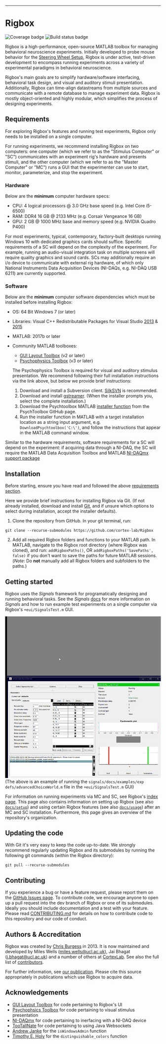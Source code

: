 ----------
# Rigbox
![Coverage badge](https://img.shields.io/endpoint.svg?url=https%3A%2F%2Fsilent-zebra-36.tunnel.datahub.at%2Fcoverage%2Frigbox%2Fmaster)
![Build status badge](https://img.shields.io/endpoint.svg?url=https%3A%2F%2Fsilent-zebra-36.tunnel.datahub.at%2Fstatus%2Frigbox%2Fmaster)

Rigbox is a high-performance, open-source MATLAB toolbox for managing behavioral neuroscience experiments. Initially developed to probe mouse behavior for the [Steering Wheel Setup](https://www.ucl.ac.uk/cortexlab/tools/wheel), Rigbox is under active, test-driven development to encompass running experiments across a variety of experimental paradigms in behavioral neuroscience.

Rigbox's main goals are to simplify hardware/software interfacing, behavioral task design, and visual and auditory stimuli presentation. Additionally, Rigbox can time-align datastreams from multiple sources and communicate with a remote database to manage experiment data. Rigbox is mostly object-oriented and highly modular, which simplifies the process of designing experiments.

## Requirements

For exploring Rigbox's features and running test experiments, Rigbox only needs to be installed on a single computer.

For running experiments, we recommend installing Rigbox on two computers: one computer (which we refer to as the "Stimulus Computer" or "SC") communicates with an experiment rig's hardware and presents stimuli, and the other computer (which we refer to as the "Master Computer" or "MC") runs a GUI that the experimenter can use to start, monitor, parameterize, and stop the experiment.

### Hardware

Below are the **minimum** computer hardware specs:
* CPU: 4 logical processors @ 3.0 GHz base speed (e.g. Intel Core i5-6500)
* RAM: DDR4 16 GB @ 2133 MHz (e.g. Corsair Vengeance 16 GB)
* GPU: 2 GB @ 1000 MHz base and memory speed (e.g. NVIDIA Quadro P400)

For most experiments, typical, contemporary, factory-built desktops running Windows 10 with dedicated graphics cards should suffice. Specific requirements of a SC will depend on the complexity of the experiment. For example, running an audio-visual integration task on multiple screens will require quality graphics and sound cards. SCs may additionally require an i/o device to communicate with external rig hardware, of which only National Instruments Data Acquisition Devices (NI-DAQs, e.g. NI-DAQ USB 6211) are currently supported.

### Software

Below are the **minimum** computer software dependencies which must be installed before installing Rigbox:

* OS: 64 Bit Windows 7 (or later)
* Libraries: Visual C++ Redistributable Packages for Visual Studio [2013](https://www.microsoft.com/en-us/download/details.aspx?id=40784) & [2015](https://www.microsoft.com/en-us/download/details.aspx?id=48145)
* MATLAB: 2017b or later
* Community MATLAB toolboxes:
	* [GUI Layout Toolbox](https://uk.mathworks.com/matlabcentral/fileexchange/47982-gui-layout-toolbox) (v2 or later)
	* [Psychophysics Toolbox](http://psychtoolbox.org/download.html#Windows) (v3 or later)
	
	The Psychophysics Toolbox is required for visual and auditory stimulus presentation. We recommend following their full installation instructions via the link above, but below we provide brief instructions:

	1. Download and install a Subversion client. [SilkSVN](https://sliksvn.com/download/) is recommended.
	2. Download and install [gstreamer](https://gstreamer.freedesktop.org/download/). (When the installer prompts you, select the complete installation.)
	3. Download the Psychtoolbox MATLAB [installer function](https://github.com/Psychtoolbox-3/Psychtoolbox-3/blob/master/Psychtoolbox/DownloadPsychtoolbox.m) from the PsychToolbox GitHub page.
	4. Run the installer function in MATLAB with a target installation location as a string input argument, e.g. `DownloadPsychtoolbox('C:\')`, and follow the instructions that appear in the MATLAB command window.


Similar to the hardware requirements, software requirements for a SC will depend on the experiment: if acquiring data through a NI-DAQ, the SC will require the MATLAB Data Acquisition Toolbox and MATLAB [NI-DAQmx support package](https://uk.mathworks.com/hardware-support/nidaqmx.html) 

## Installation

Before starting, ensure you have read and followed the above [requirements section](#requirements).

Here we provide brief instructions for installing Rigbox via Git. (If not already installed, download and install [Git](https://git-scm.com/download/win), and if unsure which options to select during installation, accept the installer defaults).

1. Clone the repository from GitHub. In your git terminal, run:
```
git clone --recurse-submodules https://github.com/cortex-lab/Rigbox
```

2. Add all required Rigbox folders and functions to your MATLAB path. In MATLAB, navigate to the Rigbox root directory (where Rigbox was cloned), and run:
`addRigboxPaths()`, OR `addRigboxPaths('SavePaths', false)` if you don't want to save the paths for future MATLAB sessions. 
(*Note*: Do **not** manually add all Rigbox folders and subfolders to the paths.)

## Getting started

Rigbox uses the *Signals* framework for programatically designing and running behavioral tasks. 
See the *Signals* [docs](https://github.com/cortex-lab/signals/tree/master/docs) for more information on *Signals* and how to run example test experiments on a single computer via Rigbox's `+eui/SignalsTest.m` GUI.

![](https://github.com/cortex-lab/Rigbox/blob/master/docs/html/SignalsTest%20GUI%20Example.gif)
(The above is an example of running the `signals/docs/examples/exp defs/advancedChoiceWorld.m` file in the `+eui/SignalsTest.m` GUI)

For information on running experiments via MC and SC, see Rigbox's [index page](https://github.com/cortex-lab/Rigbox/blob/dev/docs/html/index.html). This page also contains information on setting up Rigbox (see also [`docs/setup`](https://github.com/cortex-lab/Rigbox/tree/master/docs/setup)) and using certain Rigbox features (see also [`docs/usage`](https://github.com/cortex-lab/Rigbox/tree/master/docs/setup)) after an MC and SC installation. Furthermore, this page gives an overview of the repository's organization.

## Updating the code

With Git it's very easy to keep the code up-to-date. We strongly recommend regularly updating Rigbox and its submodules by running the following git commands (within the Rigbox directory):
```
git pull --recurse-submodules
```

## Contributing

If you experience a bug or have a feature request, please report them on the [GitHub Issues page](https://github.com/cortex-lab/Rigbox/issues). To contribute code, we encourage anyone to open up a pull request into the dev branch of Rigbox or one of its submodules. Ideally you should include documentation and a test with your feature. Please read [CONTRIBUTING.md](https://github.com/cortex-lab/Rigbox/blob/master/CONTRIBUTING.md) for details on how to contribute code to this repository and our code of conduct.

## Authors & Accreditation

Rigbox was created by [Chris Burgess](https://github.com/dendritic/) in 2013. It is now maintained and developed by Miles Wells (miles.wells@ucl.ac.uk), Jai Bhagat (j.bhagat@ucl.ac.uk) and a number of others at [CortexLab](https://www.ucl.ac.uk/cortexlab). See also the full list of [contributors](https://github.com/cortex-lab/Rigbox/graphs/contributors).

For further information, see [our publication](https://www.biorxiv.org/content/10.1101/672204v3). Please cite this source appropriately in publications which use Rigbox to acquire data.

## Acknowledgements

* [GUI Layout Toolbox](https://uk.mathworks.com/matlabcentral/fileexchange/47982-gui-layout-toolbox) for code pertaining to Rigbox's UI
* [Psychophsics Toolbox](http://psychtoolbox.org) for code pertaining to visual stimulus presentation
* [NI-DAQmx](https://uk.mathworks.com/hardware-support/nidaqmx.html) for code pertaining to inerfacing with a NI-DAQ device
* [TooTallNate](https://github.com/TooTallNate/Java-WebSocket) for code pertaining to using Java Websockets
* [Andrew Janke](https://github.com/apjanke) for the `isWindowsAdmin` function
* [Timothy E. Holy](http://holylab.wustl.edu/) for the `distinguishable_colors` function
